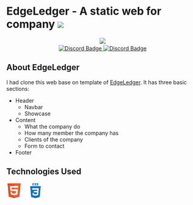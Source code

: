 # EdgeLedger - A static web for company <a href="https://river-tea.github.io/EdgeLedget/"><img src="https://media.giphy.com/media/56VXDZLtE7yxrxKf74/giphy.gif" width=80> </a>

<div id="header" align="center">
  <img src="https://media.giphy.com/media/BNbm4jKFVC31dYUaoh/giphy.gif" width="250"/>
</div>
<div id="badges" align="center">
  <a href="#">
    <img src="https://img.shields.io/badge/%F0%9F%93%91%20Learning-D9534F?logo=learning&logoColor=white&style=for-the-badge" alt="Discord Badge"/>
  </a>
  <a href="#">
    <img src="https://img.shields.io/badge/%F0%9F%9A%80%20basic-069A8E?logo=learning&logoColor=white&style=for-the-badge" alt="Discord Badge"/>
  </a>
</div>

    
## About EdgeLedger
I had clone this web base on template of <a href="http://edgeledger.egbertpc.com/">EdgeLedger</a>.
It has three basic sections:
- Header 
  - Navbar
  - Showcase
- Content
  - What the company do
  - How many member the company has
  - Clients of the company
  - Form to contact
- Footer 

<!-- ## Acknowledgments
-  -->

## Technologies Used
<div>
  <img src="https://github.com/devicons/devicon/blob/master/icons/html5/html5-original.svg" title="HTML5" alt="HTML" width="40" height="40"/>&nbsp; &nbsp;
  <img src="https://github.com/devicons/devicon/blob/master/icons/css3/css3-plain-wordmark.svg"  title="CSS3" alt="CSS" width="40" height="40"/>&nbsp; &nbsp;
</div>

